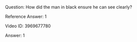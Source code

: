 Question: How did the man in black ensure he can see clearly?

Reference Answer: 1

Video ID: 3969677780

Answer: 1

